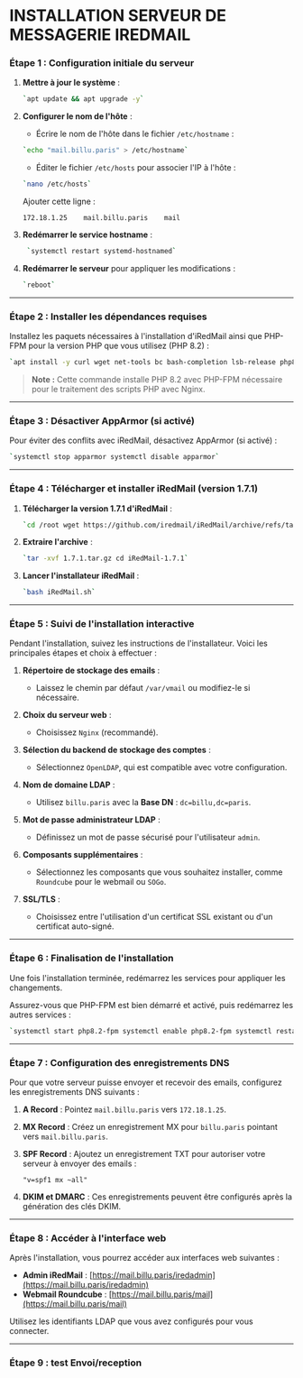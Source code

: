 # INSTALLATION SERVEUR DE MESSAGERIE IREDMAIL
### Étape 1 : Configuration initiale du serveur

1. **Mettre à jour le système** :
    
    ```bash
    `apt update && apt upgrade -y`
    ```
2. **Configurer le nom de l'hôte** :
    
    - Écrire le nom de l'hôte dans le fichier `/etc/hostname` :
    
    ```bash
    `echo "mail.billu.paris" > /etc/hostname`
    ```
    - Éditer le fichier `/etc/hosts` pour associer l'IP à l'hôte :
    
    ```bash
    `nano /etc/hosts`
    ```
    Ajouter cette ligne :
    
    `172.18.1.25    mail.billu.paris    mail`
    
3. **Redémarrer le service hostname** :
    
   ```bash
    `systemctl restart systemd-hostnamed`
    ```
4. **Redémarrer le serveur** pour appliquer les modifications :
    
    ```bash
    `reboot`
    ```

---

### Étape 2 : Installer les dépendances requises

Installez les paquets nécessaires à l'installation d'iRedMail ainsi que PHP-FPM pour la version PHP que vous utilisez (PHP 8.2) :

```bash
`apt install -y curl wget net-tools bc bash-completion lsb-release php8.2-fpm`
```
> **Note :** Cette commande installe PHP 8.2 avec PHP-FPM nécessaire pour le traitement des scripts PHP avec Nginx.

---

### Étape 3 : Désactiver AppArmor (si activé)

Pour éviter des conflits avec iRedMail, désactivez AppArmor (si activé) :

```bash
`systemctl stop apparmor systemctl disable apparmor`
```
---

### Étape 4 : Télécharger et installer iRedMail (version 1.7.1)

1. **Télécharger la version 1.7.1 d'iRedMail** :
    
    ```bash
    `cd /root wget https://github.com/iredmail/iRedMail/archive/refs/tags/1.7.1.tar.gz`
    ```
2. **Extraire l'archive** :
    
    ```bash
    `tar -xvf 1.7.1.tar.gz cd iRedMail-1.7.1`
    ```
3. **Lancer l'installateur iRedMail** :
    
    ```bash
    `bash iRedMail.sh`
    ```

---

### Étape 5 : Suivi de l'installation interactive

Pendant l'installation, suivez les instructions de l'installateur. Voici les principales étapes et choix à effectuer :

1. **Répertoire de stockage des emails** :
    
    - Laissez le chemin par défaut `/var/vmail` ou modifiez-le si nécessaire.
2. **Choix du serveur web** :
    
    - Choisissez `Nginx` (recommandé).
3. **Sélection du backend de stockage des comptes** :
    
    - Sélectionnez `OpenLDAP`, qui est compatible avec votre configuration.
4. **Nom de domaine LDAP** :
    
    - Utilisez `billu.paris` avec la **Base DN** : `dc=billu,dc=paris`.
5. **Mot de passe administrateur LDAP** :
    
    - Définissez un mot de passe sécurisé pour l'utilisateur `admin`.
6. **Composants supplémentaires** :
    
    - Sélectionnez les composants que vous souhaitez installer, comme `Roundcube` pour le webmail ou `SOGo`.
7. **SSL/TLS** :
    
    - Choisissez entre l'utilisation d'un certificat SSL existant ou d'un certificat auto-signé.

---

### Étape 6 : Finalisation de l'installation

Une fois l'installation terminée, redémarrez les services pour appliquer les changements.

Assurez-vous que PHP-FPM est bien démarré et activé, puis redémarrez les autres services :

```bash
`systemctl start php8.2-fpm systemctl enable php8.2-fpm systemctl restart nginx postfix dovecot slapd`
```
---

### Étape 7 : Configuration des enregistrements DNS

Pour que votre serveur puisse envoyer et recevoir des emails, configurez les enregistrements DNS suivants :

1. **A Record** : Pointez `mail.billu.paris` vers `172.18.1.25`.
    
2. **MX Record** : Créez un enregistrement MX pour `billu.paris` pointant vers `mail.billu.paris`.
    
3. **SPF Record** : Ajoutez un enregistrement TXT pour autoriser votre serveur à envoyer des emails :
    
    
    `"v=spf1 mx ~all"`
    
4. **DKIM et DMARC** : Ces enregistrements peuvent être configurés après la génération des clés DKIM.
    
---

### Étape 8 : Accéder à l'interface web

Après l'installation, vous pourrez accéder aux interfaces web suivantes :

- **Admin iRedMail** : [https://mail.billu.paris/iredadmin](https://mail.billu.paris/iredadmin)
- **Webmail Roundcube** : [https://mail.billu.paris/mail](https://mail.billu.paris/mail)

Utilisez les identifiants LDAP que vous avez configurés pour vous connecter.

---

### Étape 9 : test Envoi/reception
